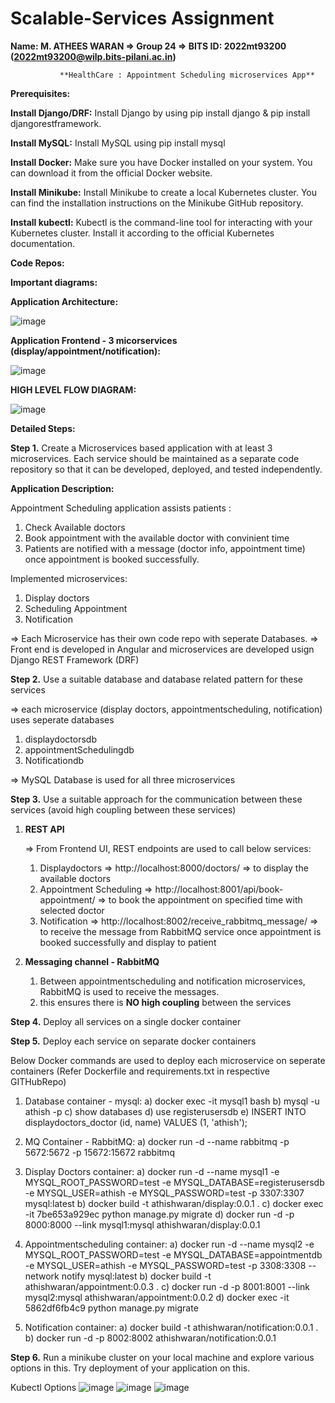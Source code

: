 # Scalable-Services Assignment

**Name: M. ATHEES WARAN => Group 24 => BITS ID: 2022mt93200 (2022mt93200@wilp.bits-pilani.ac.in)**

               **HealthCare : Appointment Scheduling microservices App**
**Prerequisites:**

**Install Django/DRF:** Install Django by using pip install django & pip install djangorestframework.

**Install MySQL:** Install MySQL using pip install mysql

**Install Docker:** Make sure you have Docker installed on your system. You can download it from the official Docker website.

**Install Minikube:** Install Minikube to create a local Kubernetes cluster. You can find the installation instructions on the Minikube GitHub repository.

**Install kubectl:** Kubectl is the command-line tool for interacting with your Kubernetes cluster. Install it according to the official Kubernetes documentation.

**Code Repos:**

**Important diagrams:**

**Application Architecture:**

![image](https://github.com/atheeswaran/Scalable-Services/assets/19812046/65ed8d00-a1fd-482a-b17b-dd62e7ee818f)

**Application Frontend - 3 micorservices (display/appointment/notification):**

![image](https://github.com/atheeswaran/Scalable-Services/assets/19812046/485654b6-9731-4f74-9a3d-d5a6c4b10bc0)

**HIGH LEVEL FLOW DIAGRAM:**

![image](https://github.com/atheeswaran/Scalable-Services/assets/19812046/81725fd0-cde4-426c-8ef9-ff2f9a8273f0)

**Detailed Steps:**

**Step 1.** Create a Microservices based application with at least 3 microservices. Each service should be maintained as a separate code repository so that it can be developed, deployed, and tested independently.

**Application Description:**

Appointment Scheduling application assists patients :
1) Check Available doctors
2) Book appointment with the available doctor with convinient time
3) Patients are notified with a message (doctor info, appointment time) once appointment is booked successfully.

Implemented microservices:
1) Display doctors
2) Scheduling Appointment
3) Notification

=> Each Microservice has their own code repo with seperate Databases.
=> Front end is developed in Angular and microservices are developed usign Django REST Framework (DRF)

**Step 2.** Use a suitable database and database related pattern for these services

   => each microservice (display doctors, appointmentscheduling, notification) uses seperate databases
   1) displaydoctorsdb
   2) appointmentSchedulingdb
   3) Notificationdb
  
   => MySQL Database is used for all three microservices
   
**Step 3.** Use a suitable approach for the communication between these services (avoid high coupling between these services)

   1) **REST API**
      
      => From Frontend UI, REST endpoints are used to call below services:
      1) Displaydoctors => http://localhost:8000/doctors/
         => to display the available doctors
      2) Appointment Scheduling => http://localhost:8001/api/book-appointment/
         => to book the appointment on specified time with selected doctor
      3) Notification  => http://localhost:8002/receive_rabbitmq_message/
         => to receive the message from RabbitMQ service once appointment is booked successfully and display to patient
      
   2) **Messaging channel - RabbitMQ**
      
      1) Between appointmentscheduling and notification microservices, RabbitMQ is used to receive the messages.
      2) this ensures there is **NO high coupling** between the services
      

**Step 4.** Deploy all services on a single docker container

**Step 5.** Deploy each service on separate docker containers

Below Docker commands are used to deploy each microservice on seperate containers (Refer Dockerfile and requirements.txt in respective GITHubRepo)

1) Database container - mysql:
   a) docker exec -it mysql1 bash
   b) mysql -u athish -p
   c) show databases
   d) use registerusersdb
   e) INSERT INTO displaydoctors_doctor (id, name) VALUES (1, 'athish');

2) MQ Container - RabbitMQ:
   a) docker run -d --name rabbitmq -p 5672:5672 -p 15672:15672 rabbitmq

3) Display Doctors container:
   a) docker run -d --name mysql1 -e MYSQL_ROOT_PASSWORD=test -e MYSQL_DATABASE=registerusersdb -e MYSQL_USER=athish -e MYSQL_PASSWORD=test -p 3307:3307 mysql:latest
   b) docker build -t athishwaran/display:0.0.1 .
   c) docker exec -it 7be653a929ec python manage.py migrate
   d) docker run -d -p 8000:8000 --link mysql1:mysql athishwaran/display:0.0.1

4) Appointmentscheduling container:
   a) docker run -d --name mysql2 -e MYSQL_ROOT_PASSWORD=test -e MYSQL_DATABASE=appointmentdb -e MYSQL_USER=athish -e MYSQL_PASSWORD=test -p 3308:3308 --network notify mysql:latest
   b) docker build -t athishwaran/appointment:0.0.3 .
   c) docker run -d -p 8001:8001 --link mysql2:mysql athishwaran/appointment:0.0.2
   d) docker exec -it 5862df6fb4c9 python manage.py migrate

4) Notification container:
   a) docker build -t athishwaran/notification:0.0.1 .
   b) docker run -d -p 8002:8002 athishwaran/notification:0.0.1


**Step 6.** Run a minikube cluster on your local machine and explore various options in this. Try deployment of your application on this.
   
   Kubectl Options
   ![image](https://github.com/atheeswaran/Scalable-Services/assets/19812046/56facfac-8ac6-4e82-886d-60038393b812)
![image](https://github.com/atheeswaran/Scalable-Services/assets/19812046/07e34437-0b47-4b93-9360-75cda8cd0d5c)
![image](https://github.com/atheeswaran/Scalable-Services/assets/19812046/c8a2fea3-11cf-46d7-9723-480ad6a2a4a2)




